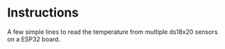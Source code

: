 # Instructions

A few simple lines to read the temperature from multiple ds18x20 sensors on a ESP32 board.